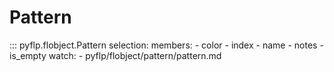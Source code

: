 # Pattern

::: pyflp.flobject.Pattern
    selection:
      members:
        - color
        - index
        - name
        - notes
        - is_empty
    watch:
      - pyflp/flobject/pattern/pattern.md
